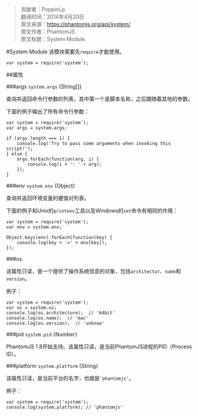 > 贡献者：PoppinLp  
> 翻译时间：2014年4月20日  
> 原文来源：https://phantomjs.org/api/system/  
> 原文作者：PhantomJS  
> 原文标题：System Module  

#System Module
该模块需要先`require`才能使用。

```
var system = require('system');
```

##属性

###args
`system.args` {String[]}

查询并返回命令行参数的列表，其中第一个是脚本名称，之后跟随着其他的参数。

下面的例子输出了所有命令行参数：

```
var system = require('system');
var args = system.args;

if (args.length === 1) {
    console.log('Try to pass some arguments when invoking this script!');
} else {
    args.forEach(function(arg, i) {
        console.log(i + ': ' + arg);
    });
}
```

###env
`system.env` {Object}

查询并返回环境变量的健值对列表。

下面的例子和Unix的`printenv`工具以及Windows的`set`命令有相同的作用：

```
var system = require('system');
var env = system.env;

Object.keys(env).forEach(function(key) {
    console.log(key + '=' + env[key]);
});
```

###os

该属性只读，是一个提供了操作系统信息的对象，包括`architectur`、`name`和`version`。

例子：

```
var system = require('system');
var os = system.os;
console.log(os.architecture);  // '64bit'
console.log(os.name);  // 'mac'
console.log(os.version);  // 'unknow'
```

###pid
`system.pid` {Number}

PhantomJS 1.8开始支持。该属性只读，是当前PhantomJS进程的PID（Process ID）。

###platform
`system.platform` {String}

该属性只读，是当前平台的名字，也就是`'phantomjs'`。

例子：

```
var system = require('system');
console.log(system.platform); // 'phantomjs'
```
